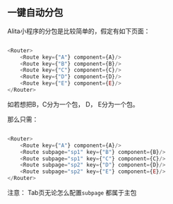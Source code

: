 ## 一键自动分包

Alita小程序的分包是比较简单的，假定有如下页面： 

```javascript

<Router>
    <Route key={"A"} component={A}/>
    <Route key={"B"} component={B}/>
    <Route key={"C"} component={C}/>
    <Route key={"D"} component={D}/>
    <Route key={"E"} component={E}/>
</Router>
```

如若想把B，C分为一个包， D， E分为一个包。

那么只需： 

```javascript

<Router>
    <Route key={"A"} component={A}/>
    <Route subpage="sp1" key={"B"} component={B}/>
    <Route subpage="sp1" key={"C"} component={C}/>
    <Route subpage="sp2" key={"D"} component={D}/>
    <Route subpage="sp2" key={"E"} component={E}/>
</Router>
```

注意： Tab页无论怎么配置`subpage` 都属于主包
